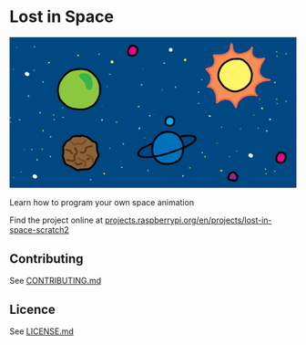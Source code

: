 # Lost in Space

![Lost in Space](/en/images/banner.png)

Learn how to program your own space animation

Find the project online at [projects.raspberrypi.org/en/projects/lost-in-space-scratch2](https://projects.raspberrypi.org/en/projects/lost-in-space-scratch2)

## Contributing
See [CONTRIBUTING.md](CONTRIBUTING.md)

## Licence
 See [LICENSE.md](LICENSE.md)
